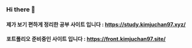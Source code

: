 ### Hi there 👋

#### 제가 보기 편하게 정리한 공부 사이트 입니다 : <https://study.kimjuchan97.xyz/>
#### 포트폴리오 준비중인 사이트 입니다 : <https://front.kimjuchan97.site/>
